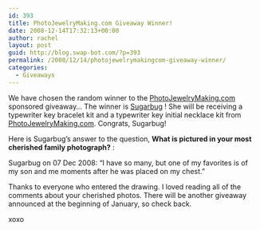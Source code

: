 ```yaml
---
id: 393
title: PhotoJewelryMaking.com Giveaway Winner!
date: 2008-12-14T17:32:13+00:00
author: rachel
layout: post
guid: http://blog.swap-bot.com/?p=393
permalink: /2008/12/14/photojewelrymakingcom-giveaway-winner/
categories:
  - Giveaways
---
```

We have chosen the random winner to the [PhotoJewelryMaking.com](http://www.photojewelrymaking.com/) sponsored giveaway… The winner is [Sugarbug](http://www.swap-bot.com/user:Sugarbug) ! She will be receiving a typewriter key bracelet kit and a typewriter key initial necklace kit from [PhotoJewelryMaking.com](http://www.photojewelrymaking.com/). Congrats, Sugarbug!

Here is Sugarbug’s answer to the question, **What is pictured in your most cherished family photograph?** :

Sugarbug on 07 Dec 2008: &#8220;I have so many, but one of my favorites is of my son and me moments after he was placed on my chest.&#8221;

Thanks to everyone who entered the drawing. I loved reading all of the comments about your cherished photos. There will be another giveaway announced at the beginning of January, so check back. 

xoxo